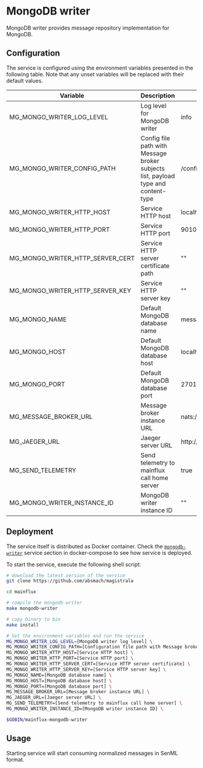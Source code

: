# MongoDB writer

MongoDB writer provides message repository implementation for MongoDB.

## Configuration

The service is configured using the environment variables presented in the
following table. Note that any unset variables will be replaced with their
default values.

| Variable                         | Description                                                                       | Default                        |
| -------------------------------- | --------------------------------------------------------------------------------- | ------------------------------ |
| MG_MONGO_WRITER_LOG_LEVEL        | Log level for MongoDB writer                                                      | info                           |
| MG_MONGO_WRITER_CONFIG_PATH      | Config file path with Message broker subjects list, payload type and content-type | /config.toml                   |
| MG_MONGO_WRITER_HTTP_HOST        | Service HTTP host                                                                 | localhost                      |
| MG_MONGO_WRITER_HTTP_PORT        | Service HTTP port                                                                 | 9010                           |
| MG_MONGO_WRITER_HTTP_SERVER_CERT | Service HTTP server certificate path                                              | ""                             |
| MG_MONGO_WRITER_HTTP_SERVER_KEY  | Service HTTP server key                                                           | ""                             |
| MG_MONGO_NAME                    | Default MongoDB database name                                                     | messages                       |
| MG_MONGO_HOST                    | Default MongoDB database host                                                     | localhost                      |
| MG_MONGO_PORT                    | Default MongoDB database port                                                     | 27017                          |
| MG_MESSAGE_BROKER_URL            | Message broker instance URL                                                       | nats://localhost:4222          |
| MG_JAEGER_URL                    | Jaeger server URL                                                                 | http://jaeger:14268/api/traces |
| MG_SEND_TELEMETRY                | Send telemetry to mainflux call home server                                       | true                           |
| MG_MONGO_WRITER_INSTANCE_ID      | MongoDB writer instance ID                                                        | ""                             |

## Deployment

The service itself is distributed as Docker container. Check the [`mongodb-writer`](https://github.com/absmach/magistrala/blob/master/docker/addons/mongodb-writer/docker-compose.yml#L36-L55) service section in docker-compose to see how service is deployed.

To start the service, execute the following shell script:

```bash
# download the latest version of the service
git clone https://github.com/absmach/magistrala

cd mainflux

# compile the mongodb writer
make mongodb-writer

# copy binary to bin
make install

# Set the environment variables and run the service
MG_MONGO_WRITER_LOG_LEVEL=[MongoDB writer log level] \
MG_MONGO_WRITER_CONFIG_PATH=[Configuration file path with Message broker subjects list] \
MG_MONGO_WRITER_HTTP_HOST=[Service HTTP host] \
MG_MONGO_WRITER_HTTP_PORT=[Service HTTP port] \
MG_MONGO_WRITER_HTTP_SERVER_CERT=[Service HTTP server certificate] \
MG_MONGO_WRITER_HTTP_SERVER_KEY=[Service HTTP server key] \
MG_MONGO_NAME=[MongoDB database name] \
MG_MONGO_HOST=[MongoDB database host] \
MG_MONGO_PORT=[MongoDB database port] \
MG_MESSAGE_BROKER_URL=[Message broker instance URL] \
MG_JAEGER_URL=[Jaeger server URL] \
MG_SEND_TELEMETRY=[Send telemetry to mainflux call home server] \
MG_MONGO_WRITER_INSTANCE_ID=[MongoDB writer instance ID] \

$GOBIN/mainflux-mongodb-writer
```

## Usage

Starting service will start consuming normalized messages in SenML format.
